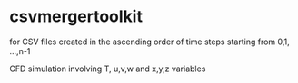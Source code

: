 # csvmergertoolkit
for CSV files created in the ascending order of time steps starting from 0,1, ...,n-1

CFD simulation involving T, u,v,w and x,y,z variables
